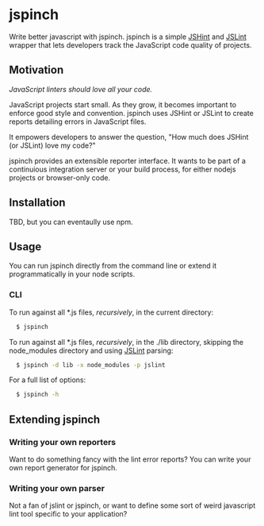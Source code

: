 # jspinch
Write better javascript with jspinch. jspinch is a simple [JSHint](https://github.com/jshint/jshint/) and [JSLint](http://www.jslint.com) wrapper that lets developers track the JavaScript code quality of projects.
## Motivation
*JavaScript linters should love all your code.*

JavaScript projects start small. As they grow, it becomes important to enforce good style and convention. jspinch uses JSHint or JSLint to create reports detailing errors in JavaScript files.

It empowers developers to answer the question, "How much does JSHint (or JSLint) love my code?"

jspinch provides an extensible reporter interface. It wants to be part of a continuious integration server or your build process, for either nodejs projects or browser-only code.
## Installation
TBD, but you can eventaully use npm.

## Usage
You can run jspinch directly from the command line or extend it programmatically in your node scripts.
### CLI
To run against all *.js files, _recursively_, in the current directory:
``` sh
  $ jspinch
```
To run against all *.js files, _recursively_, in the ./lib directory, skipping the node_modules directory and using [JSLint](http://www.jslint.com) parsing:
``` sh
  $ jspinch -d lib -x node_modules -p jslint
```
For a full list of options:
``` sh
  $ jspinch -h
```
## Extending jspinch
### Writing your own reporters
Want to do something fancy with the lint error reports? You can write your own report generator for jspinch.
### Writing your own parser
Not a fan of jslint or jspinch, or want to define some sort of weird javascript lint tool specific to your application?
